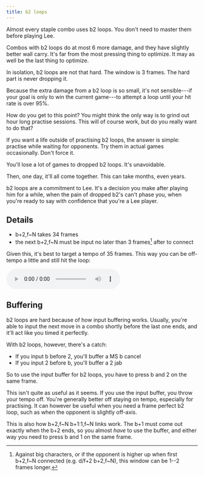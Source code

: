 ```yaml
---
title: b2 loops
---
```


Almost every staple combo uses b2 loops. You don't need to master them before
playing Lee.

Combos with b2 loops do at most 6 more damage, and they have slightly better
wall carry. It's far from the most pressing thing to optimize. It may as well
be the last thing to optimize.

In isolation, b2 loops are not that hard. The window is 3 frames. The hard
part is never dropping it.

Because the extra damage from a b2 loop is so small, it's not sensible---if
your goal is only to win the current game---to attempt a loop until your hit
rate is over 95%.

How do you get to this point? You might think the only way is to grind out
hour long practise sessions. This will of course work, but do you really want
to do that?

If you want a life outside of practising b2 loops, the answer is simple:
practise while waiting for opponents. Try them in actual games occasionally.
Don't force it.

You'll lose a lot of games to dropped b2 loops. It's unavoidable.

Then, one day, it'll all come together. This can take months, even years.

b2 loops are a commitment to Lee. It's a decision you make after playing
him for a while, when the pain of dropped b2's can't phase you, when you're
ready to say with confidence that you're a Lee player.

## Details

- b+2,f\~N takes 34 frames
- the next b+2,f\~N must be input no later than 3 frames[^1] after to connect

Given this, it's best to target a tempo of 35 frames. This way you can be
off-tempo a little and still hit the loop:

<audio controls loop src="/assets/sounds/b2-35-metronome.ogg">
  Your browser does not support the audio element.
</audio>

## Buffering

b2 loops are hard because of how input buffering works. Usually, you're able
to input the next move in a combo shortly before the last one ends, and it'll
act like you timed it perfectly.

With b2 loops, however, there's a catch:

- If you input b before 2, you'll buffer a MS b cancel
- If you input 2 before b, you'll buffer a 2 jab

So to use the input buffer for b2 loops, you have to press b and 2 on the same
frame.

This isn't quite as useful as it seems. If you use the input buffer, you throw
your tempo off. You're generally better off staying on tempo, especially for
practising. It can however be useful when you need a frame perfect b2 loop,
such as when the opponent is slightly off-axis.

This is also how b+2,f\~N b+1:1,f\~N links work. The b+1 must come out exactly
when the b+2 ends, so you almost *have* to use the buffer, and either way you
need to press b and 1 on the same frame.

[^1]: Against big characters, or if the opponent is higher up when first
      b+2,f\~N connected (e.g. d/f+2 b+2,f\~N), this window can be 1--2
      frames longer.

